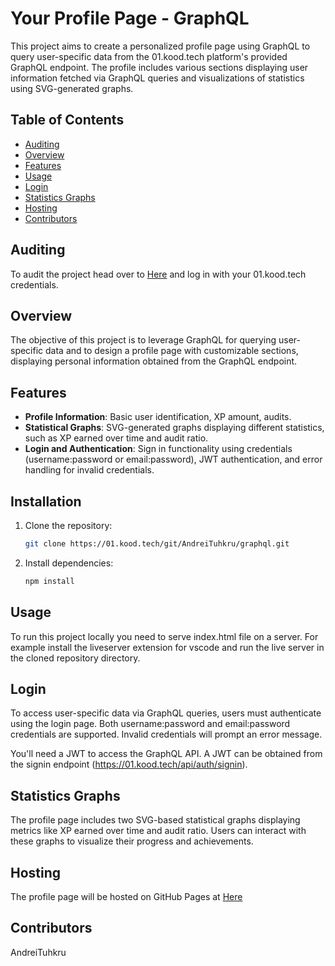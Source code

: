 # Your Profile Page - GraphQL

This project aims to create a personalized profile page using GraphQL to query user-specific data from the 01.kood.tech platform's provided GraphQL endpoint. The profile includes various sections displaying user information fetched via GraphQL queries and visualizations of statistics using SVG-generated graphs.

## Table of Contents

- [Auditing](#auditing)
- [Overview](#overview)
- [Features](#features)
- [Usage](#usage)
- [Login](#login)
- [Statistics Graphs](#statistics-graphs)
- [Hosting](#hosting)
- [Contributors](#contributors)

## Auditing

To audit the project head over to [Here](https://) and log in with your 01.kood.tech credentials.

## Overview

The objective of this project is to leverage GraphQL for querying user-specific data and to design a profile page with customizable sections, displaying personal information obtained from the GraphQL endpoint.

## Features

- **Profile Information**: Basic user identification, XP amount, audits.
- **Statistical Graphs**: SVG-generated graphs displaying different statistics, such as XP earned over time and audit ratio.
- **Login and Authentication**: Sign in functionality using credentials (username:password or email:password), JWT authentication, and error handling for invalid credentials.

## Installation

1. Clone the repository:

    ```bash
    git clone https://01.kood.tech/git/AndreiTuhkru/graphql.git
    ```

2. Install dependencies:

    ```bash
    npm install
    ```

## Usage

To run this project locally you need to serve index.html file on a server. For example install the liveserver extension for vscode and run the live server in the cloned repository directory.

## Login

To access user-specific data via GraphQL queries, users must authenticate using the login page. Both username:password and email:password credentials are supported. Invalid credentials will prompt an error message.

You'll need a JWT to access the GraphQL API. A JWT can be obtained from the signin endpoint (<https://01.kood.tech/api/auth/signin>).

## Statistics Graphs

The profile page includes two SVG-based statistical graphs displaying metrics like XP earned over time and audit ratio. Users can interact with these graphs to visualize their progress and achievements.

## Hosting

The profile page will be hosted on GitHub Pages at [Here](https:///)

## Contributors

AndreiTuhkru